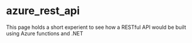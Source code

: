 # azure_rest_api

This page holds a short experient to see how a RESTful API would be built using Azure functions and .NET

